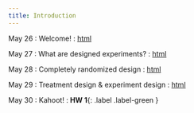 ```yaml
---
title: Introduction 
---
```


May 26
: Welcome!
  : [html](https://stat720.github.io/book2025/index.html)

May 27
: What are designed experiments? 
  : [html](https://stat720.github.io/book2025/what-are-designed-experiments.html)

May 28
: Completely randomized design
  : [html](https://stat720.github.io/book2025/designed-experiments-1.html)

May 29
: Treatment design & experiment design
  : [html](https://stat720.github.io/book2025/designed-experiments-2.html)

May 30
: Kahoot!
  : **HW 1**{: .label .label-green }

